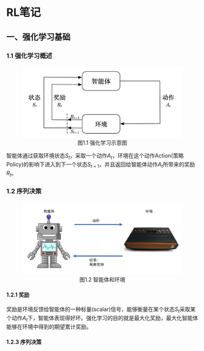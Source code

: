 # RL笔记
## 一、强化学习基础
### 1.1 强化学习概述

<figure style="text-align: center">
<img src="./image/rl_.jpg" alt="强化学习示意">
<figcaption>图1.1 强化学习示意图</figcaption>
</figure>

智能体通过获取环境状态$S_t$，采取一个动作$A_t$，环境在这个动作Action(策略 Policy)的影响下进入到下一个状态$S_{t+1}$，并且返回给智能体动作$A_t$所带来的奖励$R_t$。

### 1.2 序列决策

<figure style="text-align: center">
<img src="./image/rl1.2.png" alt="智能体和环境">
<figcaption>图1.2 智能体和环境</figcaption>
</figure>

#### 1.2.1 奖励

奖励是环境反馈给智能体的一种标量(scalar)信号，能够衡量在某个状态$S_t$采取某个动作$A_t$下，智能体表现得好坏。强化学习的目的就是最大化奖励，最大化智能体能够在环境中得到的期望累计奖励。

#### 1.2.3 序列决策